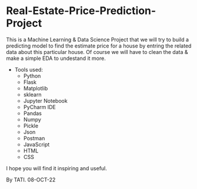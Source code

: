 # Real-Estate-Price-Prediction-Project
This is a Machine Learning & Data Science Project that we will try to build a predicting model to find the estimate price for a house by entring the related data about this particular house. Of course we will have to clean the data & make a simple EDA to undestand it more.

+ Tools used:
  - Python
  - Flask
  - Matplotlib
  - sklearn
  - Jupyter Notebook
  - PyCharm IDE
  - Pandas
  - Numpy
  - Pickle
  - Json
  - Postman
  - JavaScript
  - HTML
  - CSS
  
I hope you will find it inspiring and useful.

By TATI. 08-OCT-22
